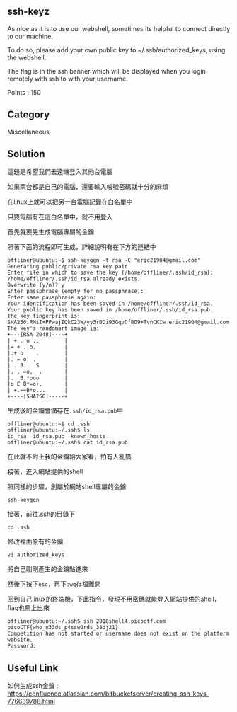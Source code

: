 ## ssh-keyz
As nice as it is to use our webshell, sometimes its helpful to connect directly to our machine. 

To do so, please add your own public key to ~/.ssh/authorized_keys, using the webshell. 

The flag is in the ssh banner which will be displayed when you login remotely with ssh to with your username. 

Points : 150

## Category
Miscellaneous

## Solution
這題是希望我們去遠端登入其他台電腦

如果兩台都是自己的電腦，還要輸入帳號密碼就十分的麻煩

在linux上就可以把另一台電腦記錄在白名單中

只要電腦有在這白名單中，就不用登入

首先就要先生成電腦專屬的金鑰

照著下面的流程即可生成，詳細說明有在下方的連結中
```shell
offliner@ubuntu:~$ ssh-keygen -t rsa -C "eric21904@gmail.com"
Generating public/private rsa key pair.
Enter file in which to save the key (/home/offliner/.ssh/id_rsa): 
/home/offliner/.ssh/id_rsa already exists.
Overwrite (y/n)? y
Enter passphrase (empty for no passphrase): 
Enter same passphrase again: 
Your identification has been saved in /home/offliner/.ssh/id_rsa.
Your public key has been saved in /home/offliner/.ssh/id_rsa.pub.
The key fingerprint is:
SHA256:RMiI+PPwajIQkC23W/yy3rBDi93GqvOfBO9+TvnCKIw eric21904@gmail.com
The key's randomart image is:
+---[RSA 2048]----+
| + . o ..        |
|= + . o.         |
|.+ o    .        |
|. = o  .         |
| . B..  S        |
|. . =o.  .       |
|.  B.*ooo        |
|o E B*=o+.       |
| +.==B*o...      |
+----[SHA256]-----+
```

生成後的金鑰會儲存在`.ssh/id_rsa.pub`中
```shell
offliner@ubuntu:~$ cd .ssh
offliner@ubuntu:~/.ssh$ ls
id_rsa  id_rsa.pub  known_hosts
offliner@ubuntu:~/.ssh$ cat id_rsa.pub
```
在此就不附上我的金鑰給大家看，怕有人亂搞

接著，進入網站提供的shell

照同樣的步驟，創屬於網站shell專屬的金鑰

`ssh-keygen`

接著，前往.ssh的目錄下

`cd .ssh`

修改裡面原有的金鑰

`vi authorized_keys`

將自己剛剛產生的金鑰貼進來

然後下按下`esc`，再下`:wq`存檔離開

回到自己linux的終端機，下此指令，發現不用密碼就能登入網站提供的shell，flag也馬上出來
```shell
offliner@ubuntu:~/.ssh$ ssh 2018shell4.picoctf.com
picoCTF{who_n33ds_p4ssw0rds_38dj21}
Competition has not started or username does not exist on the platform website.
Password: 
```

## Useful Link
如何生成ssh金鑰 : https://confluence.atlassian.com/bitbucketserver/creating-ssh-keys-776639788.html
